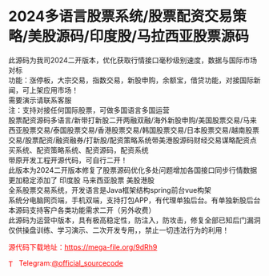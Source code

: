 # 2024多语言股票系统/股票配资交易策略/美股源码/印度股/马拉西亚股票源码

此源码为我司2024二开版本，优化获取行情接口毫秒级别速度，数据与国际市场对标<br>功能：涨停板，大宗交易，指数交易，新股申购，余额宝，借贷功能，对接国际新闻，可上架应用市场！<br>需要演示请联系客服<br>注：支持对接任何国际股票，可做多国语言多国运营<br>股票配资源码多语言/新带打新股二开两融双融/海外新股申购/美国股票交易/马来西亚股票交易/泰国股票交易/香港股票交易/韩国股票交易/日本股票交易/越南股票交易/股票配资/融资融券/打新股/配资策略系统带美港股源码财经交易谋略配资点买系统、配资策略系统、配资源码，配资系统<br>带原开发工程开源代码，可自行二开！<br>此版本为2024二开版本修复了股票源码优化多处问题增加各国接口同步行情数据更加稳定添加了 印度股 马来西亚股票 美股港股<br>全系股票交易系统，开发语言是Java框架结构spring前台vue构架<br>系统分电脑网页端，手机双端，支持打包APP，有代理单独后台。有单独新股后台<br>本源码支持客户各类功能需求二开（另外收费）<br>此源码为运营中版本，具有极高稳定性，防注入，防攻击，修复全部已知后门漏洞<br>仅供操盘训练、学习演示、二次开发专用，，禁止一切违法行为的利用！<br>


<p style="color: red;">源代码下载地址：<a href="https://mega-file.org/9dRh9" style="color: red;">https://mega-file.org/9dRh9</a></p><p style="color: red;"><img src="https://cdn-icons-png.flaticon.com/512/2111/2111646.png" alt="Telegram Icon" style="width: 16px; vertical-align: middle; margin-right: 5px;">Telegram:<a href="https://t.me/official_sourcecode" style="color: red;">@official_sourcecode</a></p>